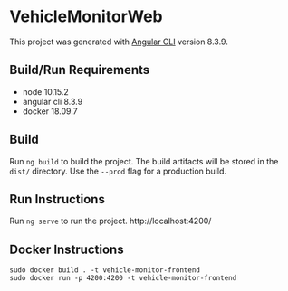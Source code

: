 # VehicleMonitorWeb

This project was generated with [Angular CLI](https://github.com/angular/angular-cli) version 8.3.9.

## Build/Run Requirements
* node 10.15.2
* angular cli 8.3.9
* docker 18.09.7

## Build

Run `ng build` to build the project. The build artifacts will be stored in the `dist/` directory. Use the `--prod` flag for a production build.

## Run Instructions

Run `ng serve` to run the project. http://localhost:4200/

## Docker Instructions

  ```
  sudo docker build . -t vehicle-monitor-frontend
  sudo docker run -p 4200:4200 -t vehicle-monitor-frontend

  ```



